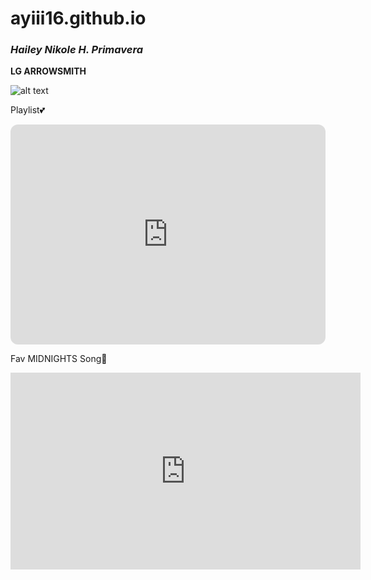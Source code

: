 # ayiii16.github.io
### *Hailey Nikole H. Primavera*

**LG ARROWSMITH**

![alt text](https://i.pinimg.com/564x/59/84/d9/5984d902871b0386a3981c09bfa0a997.jpg)

Playlist💕
<iframe style="border-radius:12px" src="https://open.spotify.com/embed/playlist/4kO0fCFajCTgOSl8NTDz4F?utm_source=generator" width="100%" height="352" frameBorder="0" allowfullscreen="" allow="autoplay; clipboard-write; encrypted-media; fullscreen; picture-in-picture" loading="lazy"></iframe>


Fav MIDNIGHTS Song💖
<iframe width="560" height="315" src="https://www.youtube.com/embed/7Gbg6Z70J7E" title="YouTube video player" frameborder="0" allow="accelerometer; autoplay; clipboard-write; encrypted-media; gyroscope; picture-in-picture; web-share" allowfullscreen></iframe>

